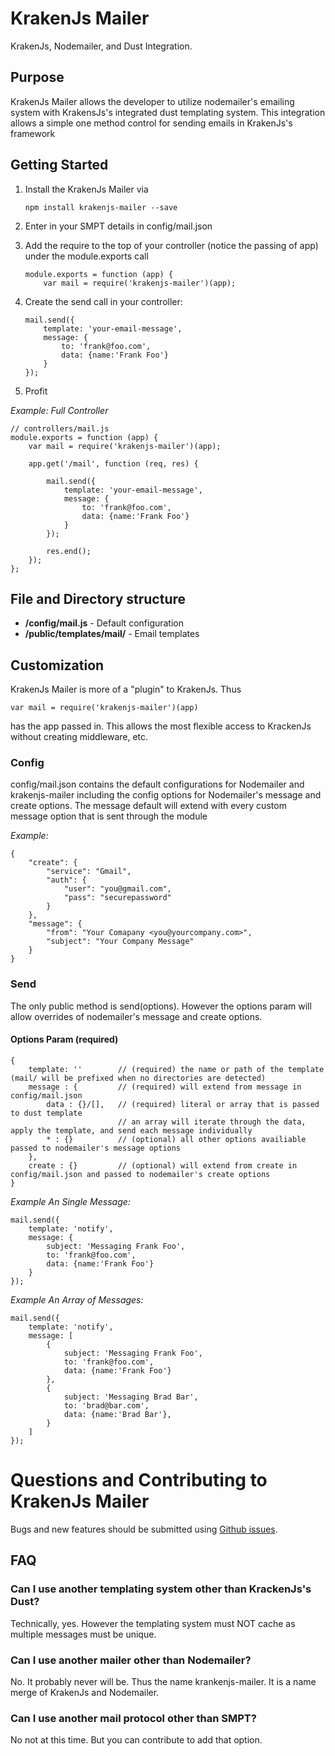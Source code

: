 # KrakenJs Mailer

KrakenJs, Nodemailer, and Dust Integration.

## Purpose
KrakenJs Mailer allows the developer to utilize nodemailer's emailing system with KrakensJs's integrated dust templating
system. This integration allows a simple one method control for sending emails in KrakenJs's framework

## Getting Started

1. Install the KrakenJs Mailer via 
    ```
    npm install krakenjs-mailer --save
    ```

2. Enter in your SMPT details in config/mail.json
3. Add the require to the top of your controller (notice the passing of app) under the module.exports call
    ```
    module.exports = function (app) {
        var mail = require('krakenjs-mailer')(app);
    ```

4. Create the send call in your controller:
    ```
    mail.send({
    	template: 'your-email-message',	
    	message: {
    		to: 'frank@foo.com',
    		data: {name:'Frank Foo'}
    	}
    });
    ```
5. Profit

*Example: Full Controller*

```
// controllers/mail.js
module.exports = function (app) {
	var mail = require('krakenjs-mailer')(app);

    app.get('/mail', function (req, res) {
    
    	mail.send({
    		template: 'your-email-message',	
    		message: {
    			to: 'frank@foo.com',
    			data: {name:'Frank Foo'}
    		}
    	});
    
    	res.end();
    });
};
```

## File and Directory structure

- **/config/mail.js** - Default configuration
- **/public/templates/mail/** - Email templates

## Customization

KrakenJs Mailer is more of a "plugin" to KrakenJs.
Thus 
```
var mail = require('krakenjs-mailer')(app)
```
has the app passed in.
This allows the most flexible access to KrackenJs without creating middleware, etc.

### Config

config/mail.json contains the default configurations for Nodemailer and krakenjs-mailer including the config options for Nodemailer's message and create options. The message default will extend with every custom message option that is sent through the module

*Example:*

```
{	
	"create": {
		"service": "Gmail",
		"auth": {
			"user": "you@gmail.com",
			"pass": "securepassword"
		}
	},
	"message": {
		"from": "Your Comapany <you@yourcompany.com>",
		"subject": "Your Company Message"
	}
}
```

### Send

The only public method is send(options). However the options param will allow overrides of nodemailer's message and create options.

#### Options Param (required)
```
{
	template: ''        // (required) the name or path of the template (mail/ will be prefixed when no directories are detected)
	message : {         // (required) will extend from message in config/mail.json
		data : {}/[],   // (required) literal or array that is passed to dust template
                        // an array will iterate through the data, apply the template, and send each message individually
		* : {}          // (optional) all other options availiable passed to nodemailer's message options
	}, 
	create : {}         // (optional) will extend from create in config/mail.json and passed to nodemailer's create options
}
```
*Example An Single Message:*

```
mail.send({
	template: 'notify',	
	message: {
		subject: 'Messaging Frank Foo',
		to: 'frank@foo.com',
		data: {name:'Frank Foo'}
	}
});
```

*Example An Array of Messages:*
```
mail.send({
	template: 'notify',
	message: [
		{
			subject: 'Messaging Frank Foo',
			to: 'frank@foo.com',
			data: {name:'Frank Foo'}
		},
		{
			subject: 'Messaging Brad Bar',
			to: 'brad@bar.com',
			data: {name:'Brad Bar'},
		}
	]
});
```


# Questions and Contributing to KrakenJs Mailer

Bugs and new features should be submitted using [Github issues](https://github.com/jzumbrun/krakenjs-mailer/issues/new).

## FAQ

### Can I use another templating system other than KrackenJs's Dust?
Technically, yes. However the templating system must NOT cache as multiple messages must be unique.

### Can I use another mailer other than Nodemailer?
No. It probably never will be. Thus the name krankenjs-mailer. It is a name merge of KrakenJs and Nodemailer.

### Can I use another mail protocol other than SMPT?
No not at this time. But you can contribute to add that option.